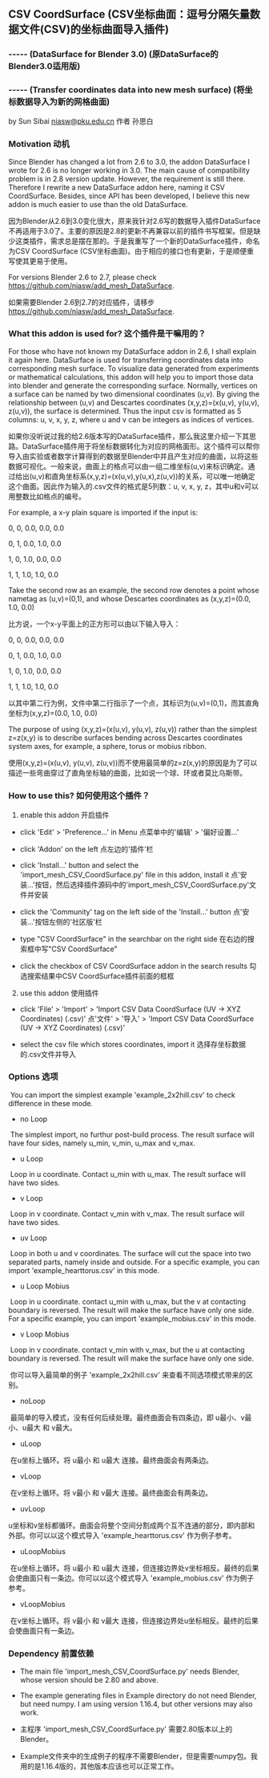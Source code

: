 ## CSV CoordSurface (CSV坐标曲面：逗号分隔矢量数据文件(CSV)的坐标曲面导入插件)

### ----- (DataSurface for Blender 3.0) (原DataSurface的Blender3.0适用版)
### ----- (Transfer coordinates data into new mesh surface) (将坐标数据导入为新的网格曲面)

by Sun Sibai <niasw@pku.edu.cn> 作者 孙思白



### Motivation 动机

Since Blender has changed a lot from 2.6 to 3.0, the addon DataSurface I wrote for 2.6 is no longer working in 3.0. The main cause of compatibility problem is in 2.8 version update. However, the requirement is still there. Therefore I rewrite a new DataSurface addon here, naming it CSV CoordSurface. Besides, since API has been developed, I believe this new addon is much easier to use than the old DataSurface.

因为Blender从2.6到3.0变化很大，原来我针对2.6写的数据导入插件DataSurface不再适用于3.0了。主要的原因是2.8的更新不再兼容以前的插件书写框架。但是缺少这类插件，需求总是摆在那的。于是我重写了一个新的DataSurface插件，命名为CSV CoordSurface (CSV坐标曲面)。由于相应的接口也有更新，于是顺便重写使其更易于使用。




For versions Blender 2.6 to 2.7, please check <https://github.com/niasw/add_mesh_DataSurface>.

如果需要Blender 2.6到2.7的对应插件，请移步
<https://github.com/niasw/add_mesh_DataSurface>.



### What this addon is used for? 这个插件是干嘛用的？

For those who have not known my DataSurface addon in 2.6, I shall explain it again here. DataSurface is used for transferring coordinates data into corresponding mesh surface. To visualize data generated from experiments or mathematical calculations, this addon will help you to import those data into blender and generate the corresponding surface. Normally, vertices on a surface can be named by two dimensional coordinates (u,v). By giving the relationship between (u,v) and Descartes coordinates (x,y,z)=(x(u,v), y(u,v), z(u,v)), the surface is determined. Thus the input csv is formatted as 5 columns: u, v, x, y, z, where u and v can be integers as indices of vertices. 

如果你没听说过我的给2.6版本写的DataSurface插件，那么我这里介绍一下其思路。DataSurface插件用于将坐标数据转化为对应的网格面形。这个插件可以帮你导入由实验或者数学计算得到的数据至Blender中并且产生对应的曲面，以将这些数据可视化。一般来说，曲面上的格点可以由一组二维坐标(u,v)来标识确定。通过给出(u,v)和直角坐标系(x,y,z)=(x(u,v),y(u,x),z(u,v))的关系，可以唯一地确定这个曲面。因此作为输入的.csv文件的格式是5列数：u, v, x, y, z，其中u和v可以用整数比如格点的编号。



For example, a x-y plain square is imported if the input is:

0, 0, 0.0, 0.0, 0.0

0, 1, 0.0, 1.0, 0.0

1, 0, 1.0, 0.0, 0.0

1, 1, 1.0, 1.0, 0.0

Take the second row as an example, the second row denotes a point whose nametag as (u,v)=(0,1), and whose Descartes coordinates as (x,y,z)=(0.0, 1.0, 0.0)

比方说，一个x-y平面上的正方形可以由以下输入导入：

0, 0, 0.0, 0.0, 0.0

0, 1, 0.0, 1.0, 0.0

1, 0, 1.0, 0.0, 0.0

1, 1, 1.0, 1.0, 0.0

以其中第二行为例，文件中第二行指示了一个点，其标识为(u,v)=(0,1)，而其直角坐标为(x,y,z)=(0.0, 1.0, 0.0)




The purpose of using (x,y,z)=(x(u,v), y(u,v), z(u,v)) rather than the simplest z=z(x,y) is to describe surfaces bending across Descartes coordinates system axes, for example, a sphere, torus or mobius ribbon.

使用(x,y,z)=(x(u,v), y(u,v), z(u,v))而不使用最简单的z=z(x,y)的原因是为了可以描述一些弯曲穿过了直角坐标轴的曲面，比如说一个球、环或者莫比乌斯带。




### How to use this? 如何使用这个插件？

1. enable this addon 开启插件

* click 'Edit' > 'Preference...' in Menu 点菜单中的'编辑' > '偏好设置...'

* click 'Addon' on the left 点左边的'插件'栏

* click 'Install...' button and select the 'import_mesh_CSV_CoordSurface.py' file in this addon, install it 点'安装...'按钮，然后选择插件源码中的'import_mesh_CSV_CoordSurface.py'文件并安装

* click the 'Community' tag on the left side of the 'Install...' button 点'安装...'按钮左侧的'社区版'栏

* type "CSV CoordSurface" in the searchbar on the right side 在右边的搜索框中写"CSV CoordSurface"

* click the checkbox of CSV CoordSurface addon in the search results 勾选搜索结果中CSV CoordSurface插件前面的框框

2. use this addon 使用插件

* click 'File' > 'Import' > 'Import CSV Data CoordSurface (UV -> XYZ Coordinates) (.csv)' 点'文件' > '导入' > 'Import CSV Data CoordSurface (UV -> XYZ Coordinates) (.csv)'

* select the csv file which stores coordinates, import it 选择存坐标数据的.csv文件并导入



### Options 选项

​	You can import the simplest example 'example_2x2hill.csv' to check difference in these mode.

* no Loop

​	The simplest import, no furthur post-build process. The result surface will have four sides, namely u_min, v_min, u_max and v_max.

* u Loop

​	Loop in u coordinate. Contact u_min with u_max. The result surface will have two sides.

* v Loop

​	Loop in v coordinate. Contact v_min with v_max. The result surface will have two sides.

* uv Loop

​	 Loop in both u and v coordinates. The surface will cut the space into two separated parts, namely inside and outside. For a specific example, you can import 'example_hearttorus.csv' in this mode.

* u Loop Mobius

​	 Loop in u coordinate. contact u_min with u_max, but the v at contacting boundary is reversed. The result will make the surface have only one side. For a specific example, you can import 'example_mobius.csv' in this mode.

* v Loop Mobius

​	 Loop in v coordinate. contact v_min with v_max, but the u at contacting boundary is reversed. The result will make the surface have only one side.




​	你可以导入最简单的例子 'example_2x2hill.csv' 来查看不同选项模式带来的区别。

* noLoop

​	最简单的导入模式，没有任何后续处理。最终曲面会有四条边，即 u最小、v最小、u最大 和 v最大。

* uLoop

​	在u坐标上循环。将 u最小 和 u最大 连接。最终曲面会有两条边。

* vLoop

​	在v坐标上循环。将 v最小 和 v最大 连接。最终曲面会有两条边。

* uvLoop

​	 u坐标和v坐标都循环。曲面会将整个空间分割成两个互不连通的部分，即内部和外部。你可以以这个模式导入 'example_hearttorus.csv' 作为例子参考。

* uLoopMobius

​	在u坐标上循环。将 u最小 和 u最大 连接，但连接边界处v坐标相反。最终的后果会使曲面只有一条边。你可以以这个模式导入 'example_mobius.csv' 作为例子参考。

* vLoopMobius

​	在v坐标上循环。将 v最小 和 v最大 连接，但连接边界处u坐标相反。最终的后果会使曲面只有一条边。


### Dependency 前置依赖

* The main file 'import_mesh_CSV_CoordSurface.py' needs Blender, whose version should be 2.80 and above.

* The example generating files in Example directory do not need Blender, but need numpy. I am using version 1.16.4, but other versions may also work.

  

* 主程序 'import_mesh_CSV_CoordSurface.py' 需要2.80版本以上的Blender。

* Example文件夹中的生成例子的程序不需要Blender，但是需要numpy包。我用的是1.16.4版的，其他版本应该也可以正常工作。

